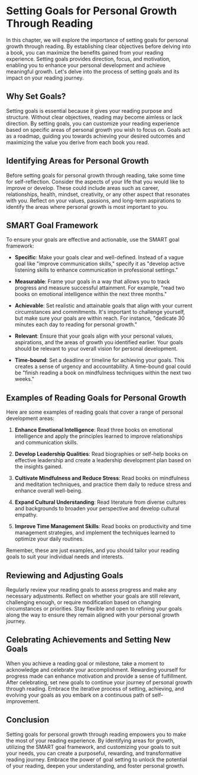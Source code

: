 Setting Goals for Personal Growth Through Reading
==========================================================

In this chapter, we will explore the importance of setting goals for personal growth through reading. By establishing clear objectives before delving into a book, you can maximize the benefits gained from your reading experience. Setting goals provides direction, focus, and motivation, enabling you to enhance your personal development and achieve meaningful growth. Let's delve into the process of setting goals and its impact on your reading journey.

Why Set Goals?
--------------

Setting goals is essential because it gives your reading purpose and structure. Without clear objectives, reading may become aimless or lack direction. By setting goals, you can customize your reading experience based on specific areas of personal growth you wish to focus on. Goals act as a roadmap, guiding you towards achieving your desired outcomes and maximizing the value you derive from each book you read.

Identifying Areas for Personal Growth
-------------------------------------

Before setting goals for personal growth through reading, take some time for self-reflection. Consider the aspects of your life that you would like to improve or develop. These could include areas such as career, relationships, health, mindset, creativity, or any other aspect that resonates with you. Reflect on your values, passions, and long-term aspirations to identify the areas where personal growth is most important to you.

SMART Goal Framework
--------------------

To ensure your goals are effective and actionable, use the SMART goal framework:

* **Specific**: Make your goals clear and well-defined. Instead of a vague goal like "improve communication skills," specify it as "develop active listening skills to enhance communication in professional settings."

* **Measurable**: Frame your goals in a way that allows you to track progress and measure successful attainment. For example, "read two books on emotional intelligence within the next three months."

* **Achievable**: Set realistic and attainable goals that align with your current circumstances and commitments. It's important to challenge yourself, but make sure your goals are within reach. For instance, "dedicate 30 minutes each day to reading for personal growth."

* **Relevant**: Ensure that your goals align with your personal values, aspirations, and the areas of growth you identified earlier. Your goals should be relevant to your overall vision for personal development.

* **Time-bound**: Set a deadline or timeline for achieving your goals. This creates a sense of urgency and accountability. A time-bound goal could be "finish reading a book on mindfulness techniques within the next two weeks."

Examples of Reading Goals for Personal Growth
---------------------------------------------

Here are some examples of reading goals that cover a range of personal development areas:

1. **Enhance Emotional Intelligence**: Read three books on emotional intelligence and apply the principles learned to improve relationships and communication skills.

2. **Develop Leadership Qualities**: Read biographies or self-help books on effective leadership and create a leadership development plan based on the insights gained.

3. **Cultivate Mindfulness and Reduce Stress**: Read books on mindfulness and meditation techniques, and practice them daily to reduce stress and enhance overall well-being.

4. **Expand Cultural Understanding**: Read literature from diverse cultures and backgrounds to broaden your perspective and develop cultural empathy.

5. **Improve Time Management Skills**: Read books on productivity and time management strategies, and implement the techniques learned to optimize your daily routines.

Remember, these are just examples, and you should tailor your reading goals to suit your individual needs and interests.

Reviewing and Adjusting Goals
-----------------------------

Regularly review your reading goals to assess progress and make any necessary adjustments. Reflect on whether your goals are still relevant, challenging enough, or require modification based on changing circumstances or priorities. Stay flexible and open to refining your goals along the way to ensure they remain aligned with your personal growth journey.

Celebrating Achievements and Setting New Goals
----------------------------------------------

When you achieve a reading goal or milestone, take a moment to acknowledge and celebrate your accomplishment. Rewarding yourself for progress made can enhance motivation and provide a sense of fulfillment. After celebrating, set new goals to continue your journey of personal growth through reading. Embrace the iterative process of setting, achieving, and evolving your goals as you embark on a continuous path of self-improvement.

Conclusion
----------

Setting goals for personal growth through reading empowers you to make the most of your reading experience. By identifying areas for growth, utilizing the SMART goal framework, and customizing your goals to suit your needs, you can create a purposeful, rewarding, and transformative reading journey. Embrace the power of goal setting to unlock the potential of your reading, deepen your understanding, and foster personal growth.

